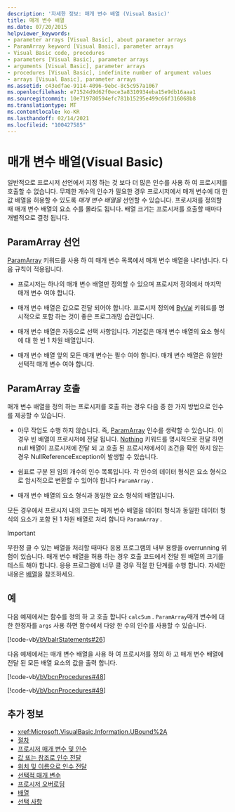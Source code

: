 ```yaml
---
description: '자세한 정보: 매개 변수 배열 (Visual Basic)'
title: 매개 변수 배열
ms.date: 07/20/2015
helpviewer_keywords:
- parameter arrays [Visual Basic], about parameter arrays
- ParamArray keyword [Visual Basic], parameter arrays
- Visual Basic code, procedures
- parameters [Visual Basic], parameter arrays
- arguments [Visual Basic], parameter arrays
- procedures [Visual Basic], indefinite number of argument values
- arrays [Visual Basic], parameter arrays
ms.assetid: c43edfae-9114-4096-9ebc-8c5c957a1067
ms.openlocfilehash: e71524d9d62f0ece3a8310934eba15e9db16aaa1
ms.sourcegitcommit: 10e719780594efc781b15295e499c66f316068b8
ms.translationtype: MT
ms.contentlocale: ko-KR
ms.lasthandoff: 02/14/2021
ms.locfileid: "100427585"
---
```

# <a name="parameter-arrays-visual-basic"></a>매개 변수 배열(Visual Basic)

일반적으로 프로시저 선언에서 지정 하는 것 보다 더 많은 인수를 사용 하 여 프로시저를 호출할 수 없습니다. 무제한 개수의 인수가 필요한 경우 프로시저에서 매개 변수에 대 한 값 배열을 허용할 수 있도록 *매개 변수 배열을* 선언할 수 있습니다. 프로시저를 정의할 때 매개 변수 배열의 요소 수를 몰라도 됩니다. 배열 크기는 프로시저를 호출할 때마다 개별적으로 결정 됩니다.  
  
## <a name="declaring-a-paramarray"></a>ParamArray 선언  

 [ParamArray](../../../language-reference/modifiers/paramarray.md) 키워드를 사용 하 여 매개 변수 목록에서 매개 변수 배열을 나타냅니다. 다음 규칙이 적용됩니다.  
  
- 프로시저는 하나의 매개 변수 배열만 정의할 수 있으며 프로시저 정의에서 마지막 매개 변수 여야 합니다.  
  
- 매개 변수 배열은 값으로 전달 되어야 합니다. 프로시저 정의에 [ByVal](../../../language-reference/modifiers/byval.md) 키워드를 명시적으로 포함 하는 것이 좋은 프로그래밍 습관입니다.  
  
- 매개 변수 배열은 자동으로 선택 사항입니다. 기본값은 매개 변수 배열의 요소 형식에 대 한 빈 1 차원 배열입니다.  
  
- 매개 변수 배열 앞의 모든 매개 변수는 필수 여야 합니다. 매개 변수 배열은 유일한 선택적 매개 변수 여야 합니다.  
  
## <a name="calling-a-paramarray"></a>ParamArray 호출  

 매개 변수 배열을 정의 하는 프로시저를 호출 하는 경우 다음 중 한 가지 방법으로 인수를 제공할 수 있습니다.  
  
- 아무 작업도 수행 하지 않습니다. 즉, [ParamArray](../../../language-reference/modifiers/paramarray.md) 인수를 생략할 수 있습니다. 이 경우 빈 배열이 프로시저에 전달 됩니다. [Nothing](../../../language-reference/nothing.md) 키워드를 명시적으로 전달 하면 null 배열이 프로시저에 전달 되 고 호출 된 프로시저에서이 조건을 확인 하지 않는 경우 NullReferenceException이 발생할 수 있습니다.
  
- 쉼표로 구분 된 임의 개수의 인수 목록입니다. 각 인수의 데이터 형식은 요소 형식으로 암시적으로 변환할 수 있어야 합니다 `ParamArray` .  
  
- 매개 변수 배열의 요소 형식과 동일한 요소 형식의 배열입니다.  
  
 모든 경우에서 프로시저 내의 코드는 매개 변수 배열을 데이터 형식과 동일한 데이터 형식의 요소가 포함 된 1 차원 배열로 처리 합니다 `ParamArray` .  
  
> [!IMPORTANT]
> 무한정 클 수 있는 배열을 처리할 때마다 응용 프로그램의 내부 용량을 overrunning 위험이 있습니다. 매개 변수 배열을 허용 하는 경우 호출 코드에서 전달 된 배열의 크기를 테스트 해야 합니다. 응용 프로그램에 너무 클 경우 적절 한 단계를 수행 합니다. 자세한 내용은 [배열](../arrays/index.md)을 참조하세요.  
  
## <a name="example"></a>예  

 다음 예제에서는 함수를 정의 하 고 호출 합니다 `calcSum` . `ParamArray`매개 변수에 대 한 한정자를 `args` 사용 하면 함수에서 다양 한 수의 인수를 사용할 수 있습니다.  
  
 [!code-vb[VbVbalrStatements#26](~/samples/snippets/visualbasic/VS_Snippets_VBCSharp/VbVbalrStatements/VB/Class1.vb#26)]  
  
 다음 예제에서는 매개 변수 배열을 사용 하 여 프로시저를 정의 하 고 매개 변수 배열에 전달 된 모든 배열 요소의 값을 출력 합니다.  
  
 [!code-vb[VbVbcnProcedures#48](~/samples/snippets/visualbasic/VS_Snippets_VBCSharp/VbVbcnProcedures/VB/Class1.vb#48)]  
  
 [!code-vb[VbVbcnProcedures#49](~/samples/snippets/visualbasic/VS_Snippets_VBCSharp/VbVbcnProcedures/VB/Class1.vb#49)]  
  
## <a name="see-also"></a>추가 정보

- <xref:Microsoft.VisualBasic.Information.UBound%2A>
- [절차](./index.md)
- [프로시저 매개 변수 및 인수](./procedure-parameters-and-arguments.md)
- [값 또는 참조로 인수 전달](./passing-arguments-by-value-and-by-reference.md)
- [위치 및 이름으로 인수 전달](./passing-arguments-by-position-and-by-name.md)
- [선택적 매개 변수](./optional-parameters.md)
- [프로시저 오버로딩](./procedure-overloading.md)
- [배열](../arrays/index.md)
- [선택 사항](../../../language-reference/modifiers/optional.md)
